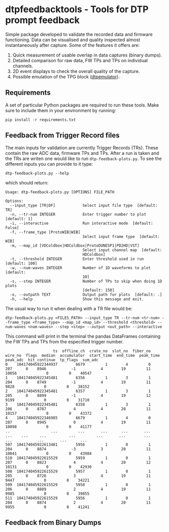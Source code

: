 # dtpfeedbacktools - Tools for DTP prompt feedback

Simple package developed to validate the recorded data and firmware functioning. Data can be visualised and quality inspected almost instantaneously after capture. Some of the features it offers are:

1. Quick measurement of usable overlap in data captures (binary dumps).
2. Detailed comparison for raw data, FW TPs and TPs on individual channels.
3. 2D event displays to check the overall quality of the capture.
4. Possible emulation of the TPG block ([dtpemulator](https://github.com/DUNE-DAQ/dtpemulator)).

## Requirements
A set of particular Python packages are required to run these tools. Make sure to include them in your environment by running:
```
pip install -r requirements.txt
```

## Feedback from Trigger Record files

The main inputs for validation are currently Trigger Records (TRs). These contain the raw ADC data, firmware TPs and TPs. After a run is taken and the TRs are writen one would like to run `dtp-feedback-plots.py`. To see the different inputs you can provide to it type:
```
dtp-feedback-plots.py --help
```
which should return:
```
Usage: dtp-feedback-plots.py [OPTIONS] FILE_PATH

Options:
  --input_type [TR|DF]            Select input file type  [default: TR]
  -n, --tr-num INTEGER            Enter trigger number to plot  [default: 1]
  -i, --interactive               Run interactive mode  [default: False]
  -f, --frame_type [ProtoWIB|WIB]
                                  Select input frame type  [default: WIB]
  -m, --map_id [VDColdbox|HDColdbox|ProtoDUNESP1|PD2HD|VST]
                                  Select input channel map  [default:
                                  HDColdbox]
  -t, --threshold INTEGER         Enter threshold used in run  [default: 100]
  -w, --num-waves INTEGER         Number of 1D waveforms to plot  [default:
                                  10]
  -s, --step INTEGER              Number of TPs to skip when doing 1D plots
                                  [default: 150]
  -o, --outpath TEXT              Output path for plots  [default: .]
  -h, --help                      Show this message and exit.
```

The usual way to run it when dealing with a TR file would be:
```
dtp-feedback-plots.py <FILES_PATH> --input_type TR --tr-num <tr-num> --frame_type <frame_type> --map_id <map_id> --threshold <threshold> --num-waves <num-waves> --step <step> --output <out_path> --interactive
```
This command will print in the terminal the pandas DataFrames containing the FW TPs and TPs from the especified trigger number.

```
                     ts  offline_ch  crate_no  slot_no  fiber_no  wire_no  flags  median  accumulator  start_time  end_time  peak_time  peak_adc  hit_continue  tp_flags  sum_adc
0    104174045922344937        6679         1        4         0      207      0    8946           -1           4        19         11     10056             0         0    40547
1    104174045922345481        6356         1        3         1      204      0    8749           -1           4        19         11      9828             0         0    38152
2    104174045922345481        6357         1        3         1      205      0    8899           -1           4        19         12      9199             0         0    31710
3    104174045922345481        6358         1        3         1      206      0    8787            4           4        20         11     10157             0         0    43372
4    104174045922346985        6679         1        4         0      207      0    8945            0           4        19         11     10098             0         0    41177
..                  ...         ...       ...      ...       ...      ...    ...     ...          ...         ...       ...        ...       ...           ...       ...      ...
507  104174045922613481        5956         1        0         1      204      0    8874           -3           3        20         11     10041             0         0    43984
510  104174045922615529        5959         1        0         1      207      0    8823            4           4        20         12     10131             0         0    42930
508  104174045922615529        5957         1        0         1      205      0    8726            3           4        19         11      9447             0         0    34221
509  104174045922615529        5958         1        0         1      206      0    8889            2           4        19         11      9985             0         0    39855
511  104174045922615529        5956         1        0         1      204      0    8874            2           4        20         11      9955             0         0    41241
```

## Feedback from Binary Dumps


